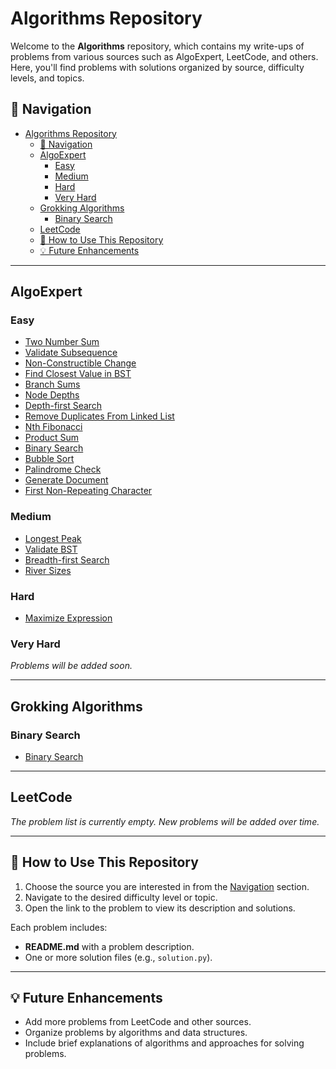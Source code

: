 # Algorithms Repository

Welcome to the **Algorithms** repository, which contains my write-ups of problems from various sources such as AlgoExpert, LeetCode, and others. Here, you'll find problems with solutions organized by source, difficulty levels, and topics.

## 📜 Navigation

- [Algorithms Repository](#algorithms-repository)
  - [📜 Navigation](#-navigation)
  - [AlgoExpert](#algoexpert)
    - [Easy](#easy)
    - [Medium](#medium)
    - [Hard](#hard)
    - [Very Hard](#very-hard)
  - [Grokking Algorithms](#grokking-algorithms)
    - [Binary Search](#binary-search)
  - [LeetCode](#leetcode)
  - [🔧 How to Use This Repository](#-how-to-use-this-repository)
  - [💡 Future Enhancements](#-future-enhancements)

---

## AlgoExpert

### Easy

-   [Two Number Sum](algoexpert/easy/TwoNumberSum/README.md)
-   [Validate Subsequence](algoexpert/easy/ValidateSubsequence/README.md)
-   [Non-Constructible Change](algoexpert/easy/NonConstructibleChange/README.md)
-   [Find Closest Value in BST](algoexpert/easy/FindClosestValueInBST/README.md)
-   [Branch Sums](algoexpert/easy/BranchSums/README.md)
-   [Node Depths](algoexpert/easy/NodeDepths/README.md)
-   [Depth-first Search](algoexpert/easy/Depth-firstSearch/README.md)
-   [Remove Duplicates From Linked List](algoexpert/easy/RemoveDuplicatesFromLinkedList/README.md)
-   [Nth Fibonacci](algoexpert/easy/NthFibonacci/README.md)
-   [Product Sum](algoexpert/easy/ProductSum/README.md)
-   [Binary Search](algoexpert/easy/BinarySearch/README.md)
-   [Bubble Sort](algoexpert/easy/BubbleSort/README.md)
-   [Palindrome Check](algoexpert/easy/PalindromeCheck/README.md)
-   [Generate Document](algoexpert/easy/GenerateDocument/README.md)
-   [First Non-Repeating Character](algoexpert/easy/FirstNon-RepeatingCharacter/README.md)

### Medium

-   [Longest Peak](algoexpert/medium/LongestPeak/README.md)
-   [Validate BST](algoexpert/medium/ValidateBST/README.md)
-   [Breadth-first Search](algoexpert/medium/Breadth-firstSearch/README.md)
-   [River Sizes](algoexpert/medium/RiverSizes/README.md)

### Hard

-   [Maximize Expression](algoexpert/hard/MaximizeExpression/README.md)

### Very Hard

_Problems will be added soon._

---

## Grokking Algorithms

### Binary Search

-   [Binary Search](grokking_algorithms/binary_search/README.md)

---

## LeetCode

_The problem list is currently empty. New problems will be added over time._

---

## 🔧 How to Use This Repository

1. Choose the source you are interested in from the [Navigation](#navigation) section.
2. Navigate to the desired difficulty level or topic.
3. Open the link to the problem to view its description and solutions.

Each problem includes:

-   **README.md** with a problem description.
-   One or more solution files (e.g., `solution.py`).

---

## 💡 Future Enhancements

-   Add more problems from LeetCode and other sources.
-   Organize problems by algorithms and data structures.
-   Include brief explanations of algorithms and approaches for solving problems.
